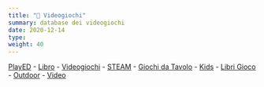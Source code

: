 ```yaml
---
title: "📁 Videogiochi"
summary: database dei videogiochi
date: 2020-12-14
type: 
weight: 40
---
```


[PlayED](/played) - [Libro](../book) - [Videogiochi](../videogame) - [STEAM](../steam) - [Giochi da Tavolo](../boardgame) - [Kids](../boardgame-kids) - [Libri Gioco](../librogame) - [Outdoor](../outdoor) - [Video](../video)